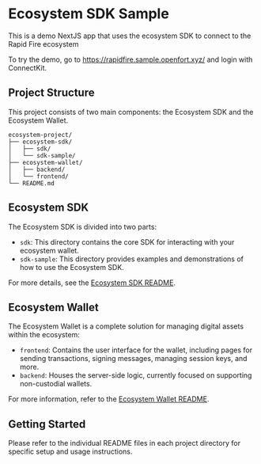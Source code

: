 # Ecosystem SDK Sample

This is a demo NextJS app that uses the ecosystem SDK to connect to the Rapid Fire ecosystem

To try the demo, go to https://rapidfire.sample.openfort.xyz/ and login with ConnectKit.

## Project Structure

This project consists of two main components: the Ecosystem SDK and the Ecosystem Wallet.

```
ecosystem-project/
├── ecosystem-sdk/
│   ├── sdk/
│   └── sdk-sample/
├── ecosystem-wallet/
│   ├── backend/
│   └── frontend/
└── README.md
```

## Ecosystem SDK

The Ecosystem SDK is divided into two parts:

- `sdk`: This directory contains the core SDK for interacting with your ecosystem wallet.
- `sdk-sample`: This directory provides examples and demonstrations of how to use the Ecosystem SDK.

For more details, see the [Ecosystem SDK README](./ecosystem-sdk/README.md).

## Ecosystem Wallet

The Ecosystem Wallet is a complete solution for managing digital assets within the ecosystem:

- `frontend`: Contains the user interface for the wallet, including pages for sending transactions, signing messages, managing session keys, and more.
- `backend`: Houses the server-side logic, currently focused on supporting non-custodial wallets.

For more information, refer to the [Ecosystem Wallet README](./ecosystem-wallet/README.md).

## Getting Started

Please refer to the individual README files in each project directory for specific setup and usage instructions.
